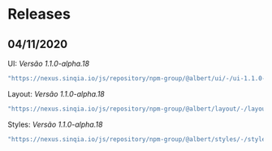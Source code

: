 # Releases

## 04/11/2020

UI:
*Versão 1.1.0-alpha.18*

``` javascript
"https://nexus.sinqia.io/js/repository/npm-group/@albert/ui/-/ui-1.1.0-alpha.18.tgz"
```

Layout:
*Versão 1.1.0-alpha.18*

```javascript
"https://nexus.sinqia.io/js/repository/npm-group/@albert/layout/-/layout-1.1.0-alpha.18.tgz"
```

Styles:
*Versão 1.1.0-alpha.18*

``` javascript
"https://nexus.sinqia.io/js/repository/npm-group/@albert/styles/-/styles-1.1.0-alpha.18.tgz"
```
